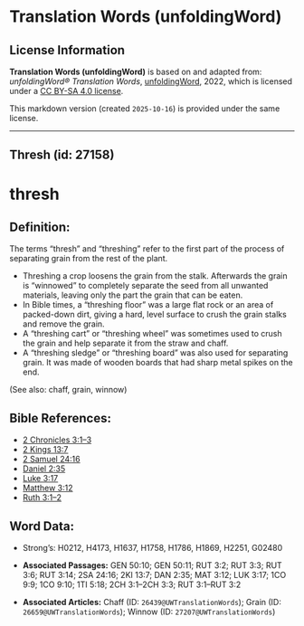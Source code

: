 # Translation Words (unfoldingWord)

## License Information

**Translation Words (unfoldingWord)** is based on and adapted from: _unfoldingWord® Translation Words_, [unfoldingWord](https://unfoldingword.org/utw), 2022, which is licensed under a [CC BY-SA 4.0 license](https://creativecommons.org/licenses/by-sa/4.0/legalcode.en).

This markdown version (created `2025-10-16`) is provided under the same license.



--------------------------------

## Thresh (id: 27158)

thresh
======

Definition:
-----------

The terms “thresh” and “threshing” refer to the first part of the process of separating grain from the rest of the plant.

* Threshing a crop loosens the grain from the stalk. Afterwards the grain is “winnowed” to completely separate the seed from all unwanted materials, leaving only the part the grain that can be eaten.
* In Bible times, a “threshing floor” was a large flat rock or an area of packed\-down dirt, giving a hard, level surface to crush the grain stalks and remove the grain.
* A “threshing cart” or “threshing wheel” was sometimes used to crush the grain and help separate it from the straw and chaff.
* A “threshing sledge” or “threshing board” was also used for separating grain. It was made of wooden boards that had sharp metal spikes on the end.

(See also: chaff, grain, winnow)

Bible References:
-----------------

* [2 Chronicles 3:1–3](https://ref.ly/2Chr3:1-2Chr3:3)
* [2 Kings 13:7](https://ref.ly/2Kgs13:7)
* [2 Samuel 24:16](https://ref.ly/2Sam24:16)
* [Daniel 2:35](https://ref.ly/Dan2:35)
* [Luke 3:17](https://ref.ly/Luke3:17)
* [Matthew 3:12](https://ref.ly/Matt3:12)
* [Ruth 3:1–2](https://ref.ly/Ruth3:1-Ruth3:2)

Word Data:
----------

* Strong’s: H0212, H4173, H1637, H1758, H1786, H1869, H2251, G02480

* **Associated Passages:** GEN 50:10; GEN 50:11; RUT 3:2; RUT 3:3; RUT 3:6; RUT 3:14; 2SA 24:16; 2KI 13:7; DAN 2:35; MAT 3:12; LUK 3:17; 1CO 9:9; 1CO 9:10; 1TI 5:18; 2CH 3:1–2CH 3:3; RUT 3:1–RUT 3:2
* **Associated Articles:** Chaff (ID: `26439@UWTranslationWords`); Grain (ID: `26659@UWTranslationWords`); Winnow (ID: `27207@UWTranslationWords`)

